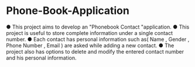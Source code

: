 # Phone-Book-Application
● This project aims to develop an "Phonebook Contact "application.
● This project is useful to store complete information under a single contact number.
● Each contact has personal information such as( Name , Gender , Phone Number , Email ) are asked while adding a new contact.
● The project also has options to delete and modify the entered contact number and his personal information.
